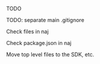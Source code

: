 TODO

TODO: separate main .gitignore

Check files in naj

Check package.json in naj

Move top level files to the SDK, etc.